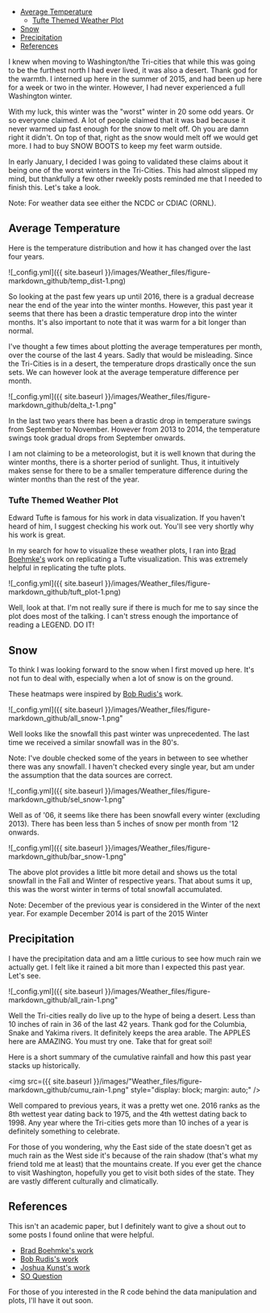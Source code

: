 -   [Average Temperature](#average-temperature)
    -   [Tufte Themed Weather Plot](#tufte-themed-weather-plot)
-   [Snow](#snow)
-   [Precipitation](#precipitation)
-   [References](#references)

I knew when moving to Washington/the Tri-cities that while this was going to be the furthest north I had ever lived, it was also a desert. Thank god for the warmth. I interned up here in the summer of 2015, and had been up here for a week or two in the winter. However, I had never experienced a full Washington winter.

With my luck, this winter was the "worst" winter in 20 some odd years. Or so everyone claimed. A lot of people claimed that it was bad because it never warmed up fast enough for the snow to melt off. Oh you are damn right it didn't. On top of that, right as the snow would melt off we would get more. I had to buy SNOW BOOTS to keep my feet warm outside.

In early January, I decided I was going to validated these claims about it being one of the worst winters in the Tri-Cities. This had almost slipped my mind, but thankfully a few other rweekly posts reminded me that I needed to finish this. Let's take a look.

Note: For weather data see either the NCDC or CDIAC (ORNL).

Average Temperature
-------------------

Here is the temperature distribution and how it has changed over the last four years.

![_config.yml]({{ site.baseurl }}/images/Weather_files/figure-markdown_github/temp_dist-1.png)

So looking at the past few years up until 2016, there is a gradual decrease near the end of the year into the winter months. However, this past year it seems that there has been a drastic temperature drop into the winter months. It's also important to note that it was warm for a bit longer than normal.

I've thought a few times about plotting the average temperatures per month, over the course of the last 4 years. Sadly that would be misleading. Since the Tri-Cities is in a desert, the temperature drops drastically once the sun sets. We can however look at the average temperature difference per month.

![_config.yml]({{ site.baseurl }}/images/Weather_files/figure-markdown_github/delta_t-1.png" 

In the last two years there has been a drastic drop in temperature swings from September to November. However from 2013 to 2014, the temperature swings took gradual drops from September onwards.

I am not claiming to be a meteorologist, but it is well known that during the winter months, there is a shorter period of sunlight. Thus, it intuitively makes sense for there to be a smaller temperature difference during the winter months than the rest of the year.

### Tufte Themed Weather Plot

Edward Tufte is famous for his work in data visualization. If you haven't heard of him, I suggest checking his work out. You'll see very shortly why his work is great.

In my search for how to visualize these weather plots, I ran into [Brad Boehmke's](https://rpubs.com/bradleyboehmke/weather_graphic) work on replicating a Tufte visualization. This was extremely helpful in replicating the tufte plots.

![_config.yml]({{ site.baseurl }}/images/Weather_files/figure-markdown_github/tuft_plot-1.png)

Well, look at that. I'm not really sure if there is much for me to say since the plot does most of the talking. I can't stress enough the importance of reading a LEGEND. DO IT!

Snow
----

To think I was looking forward to the snow when I first moved up here. It's not fun to deal with, especially when a lot of snow is on the ground.

These heatmaps were inspired by [Bob Rudis's](https://rud.is/b/2017/04/01/r%E2%81%B4-snow-day-facets/) work.

![_config.yml]({{ site.baseurl }}/images/Weather_files/figure-markdown_github/all_snow-1.png"  

Well looks like the snowfall this past winter was unprecedented. The last time we received a similar snowfall was in the 80's.

Note: I've double checked some of the years in between to see whether there was any snowfall. I haven't checked every single year, but am under the assumption that the data sources are correct.

![_config.yml]({{ site.baseurl }}/images/Weather_files/figure-markdown_github/sel_snow-1.png"

Well as of '06, it seems like there has been snowfall every winter (excluding 2013). There has been less than 5 inches of snow per month from '12 onwards.

![_config.yml]({{ site.baseurl }}/images/Weather_files/figure-markdown_github/bar_snow-1.png"

The above plot provides a little bit more detail and shows us the total snowfall in the Fall and Winter of respective years. That about sums it up, this was the worst winter in terms of total snowfall accumulated.

Note: December of the previous year is considered in the Winter of the next year. For example December 2014 is part of the 2015 Winter

Precipitation
-------------

I have the precipitation data and am a little curious to see how much rain we actually get. I felt like it rained a bit more than I expected this past year. Let's see.

![_config.yml]({{ site.baseurl }}/images/Weather_files/figure-markdown_github/all_rain-1.png" 

Well the Tri-cities really do live up to the hype of being a desert. Less than 10 inches of rain in 36 of the last 42 years. Thank god for the Columbia, Snake and Yakima rivers. It definitely keeps the area arable. The APPLES here are AMAZING. You must try one. Take that for great soil!

Here is a short summary of the cumulative rainfall and how this past year stacks up historically.

<img src=({{ site.baseurl }}/images/"Weather_files/figure-markdown_github/cumu_rain-1.png" style="display: block; margin: auto;" />

Well compared to previous years, it was a pretty wet one. 2016 ranks as the 8th wettest year dating back to 1975, and the 4th wettest dating back to 1998. Any year where the Tri-cities gets more than 10 inches of a year is definitely something to celebrate.

For those of you wondering, why the East side of the state doesn't get as much rain as the West side it's because of the rain shadow (that's what my friend told me at least) that the mountains create. If you ever get the chance to visit Washington, hopefully you get to visit both sides of the state. They are vastly different culturally and climatically.

References
----------

This isn't an academic paper, but I definitely want to give a shout out to some posts I found online that were helpful.

-   [Brad Boehmke's work](https://rpubs.com/bradleyboehmke/weather_graphic)
-   [Bob Rudis's work](https://rud.is/b/2017/04/01/r%E2%81%B4-snow-day-facets/)
-   [Joshua Kunst's work](http://jkunst.com/r/how-to-weather-radials/)
-   [SO Question](http://stackoverflow.com/questions/29974535/dates-with-month-and-day-in-time-series-plot-in-ggplot2-with-facet-for-years)

For those of you interested in the R code behind the data manipulation and plots, I'll have it out soon.
